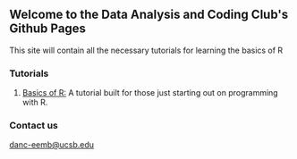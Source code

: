 ## Welcome to the Data Analysis and Coding Club's Github Pages

This site will contain all the necessary tutorials for learning the basics of R

### Tutorials
1. <a href="https://jtmiller28.github.io/danc_ucsb.github.io/Tutorials/Basics-of-R.html">Basics of R:</a> A tutorial built for those just starting out on programming with R. 




### Contact us
danc-eemb@ucsb.edu

